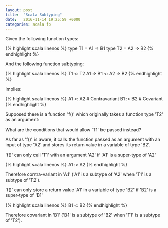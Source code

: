 ```yaml
---
layout: post
title:  "Scala Subtyping"
date:   2016-11-14 19:25:59 +0000
categories: scala fp
---
```


Given the following function types:

{% highlight scala linenos %}
type T1 = A1 => B1
type T2 = A2 => B2
{% endhighlight %}

And the following function subtyping:

{% highlight scala linenos %}
T1 <: T2
A1 => B1 <: A2 => B2
{% endhighlight %}

Implies:

{% highlight scala linenos %}
A1 <: A2 # Contravariant
B1 :> B2 # Covariant
{% endhighlight %}

Supposed there is a function 'f()' which originally takes a function type 'T2'
as an argument:

What are the conditions that would allow 'T1' be passed instead?

As far as 'f()' is aware, it calls the function passed as an argument with an
input of type 'A2' and stores its return value in a variable of type 'B2'.

'f()' can only call 'T1' with an argument 'A2' if 'A1' is a super-type of 'A2'

{% highlight scala linenos %}
A1 :> A2
{% endhighlight %}

Therefore contra-variant in 'A1' ('A1' is a subtype of 'A2' when 'T1' is a subtype of 'T2').

'f()' can only store a return value 'A1' in a variable of type 'B2' if 'B2' is
a super-type of 'B1'

{% highlight scala linenos %}
B1 <: B2
{% endhighlight %}

Therefore covariant in 'B1' ('B1' is a subtype of 'B2' when 'T1' is a subtype of 'T2').
